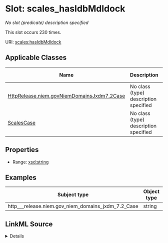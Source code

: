 

# Slot: scales_hasIdbMdldock


_No slot (predicate) description specified_






This slot occurs 230 times.


URI: [scales:hasIdbMdldock](http://schemas.scales-okn.org/rdf/scales#hasIdbMdldock)



<!-- no inheritance hierarchy -->





## Applicable Classes

| Name | Description | Modifies Slot |
| --- | --- | --- |
| [HttpRelease.niem.govNiemDomainsJxdm7.2Case](../classes/HttpRelease.niem.govNiemDomainsJxdm7.2Case.md) | No class (type) description specified |  yes  |
| [ScalesCase](../classes/ScalesCase.md) | No class (type) description specified |  no  |







## Properties

* Range: [xsd:string](http://www.w3.org/2001/XMLSchema#string)






## Examples

| Subject type | Object type | Example subject | Example object | Occurrences |
| --- | --- | --- | --- | --- |
| http___release.niem.gov_niem_domains_jxdm_7.2_Case | string | scales:CivilCase | -8 | 230 |




## LinkML Source

<details>

```yaml
name: scales_hasIdbMdldock
annotations:
  count:
    tag: count
    value: 230
description: No slot (predicate) description specified
examples:
- object:
    example_object: '-8'
    example_object_type: string
    example_predicate: scales:hasIdbMdldock
    example_subject: scales:CivilCase
    example_subject_type: http___release.niem.gov_niem_domains_jxdm_7.2_Case
from_schema: scales-kg
rank: 1000
slot_uri: scales:hasIdbMdldock
alias: scales_hasIdbMdldock
domain_of:
- http___release.niem.gov_niem_domains_jxdm_7.2_Case
- scales_Case
range: string

```
</details>